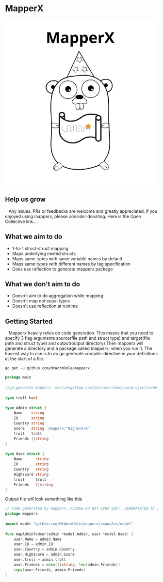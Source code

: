 # MapperX

![MapperX](https://github.com/MrWormHole/mapperx/blob/master/mapperx_logo.png)

## Help us grow
&nbsp;&nbsp; Any issues, PRs or feedbacks are welcome and greatly appreciated, if you enjoyed using mapperx, please consider donating. Here is the Open Collective link....

## What we aim to do
* 1-to-1 struct-struct mapping
* Maps underlying nested structs 
* Maps same types with same variable names by default
* Maps same types with different names by tag specification
* Does use reflection to generate mapperx package

## What we don't aim to do
* Doesn't aim to do aggregation while mapping
* Doesn't map not equal types
* Doesn't use reflection at runtime

## Getting Started
&nbsp;&nbsp; Mapperx heavily relies on code generation. This means that you need to specify 3 flag arguments source(file path and struct type) and target(file path and struct type) and output(output directory)
Then mapperx will generate a directory and a package called mapperx, when you run it. The Easiest way to use is to do go generate compiler directive in your definitions at the start of a file. 

```shell
go get -u github.com/MrWormHole/mapperx
```

```go
package main

//go:generate mapperx -source=github.com/yourusername/yourproject/model.Admin -target=github.com/yourusername/yourproject/model.User -output=../mapperx

type troll bool

type Admin struct {
	Name    string
	ID      string
	Country string
	Score   string `mapperx:"Highscore"`
	troll 	troll
	Friends []string
}

type User struct {
	Name      string
	ID        string
	Country   string
	Highscore string
	troll 	  troll
	Friends   []string 
}
```

Output file will look something like this

```go
// Code generated by mapperx, PLEASE DO NOT EVER EDIT. GENERATATED AT 2021-06-22 10:14:21.5543809 +0100 BST m=+0.393255201
package mapperx

import model "github.com/MrWormHole/mapperx/examples/model"

func mapAdminToUser(admin *model.Admin, user *model.User) {
	user.Name = admin.Name
	user.ID = admin.ID
	user.Country = admin.Country
	user.Highscore = admin.Score
	user.troll = admin.troll
	user.Friends = make([]string, len(admin.Friends))
	copy(user.Friends, admin.Friends)
}
```
